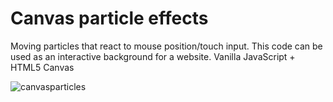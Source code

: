 # Canvas particle effects
Moving particles that react to mouse position/touch input. This code can be used as an interactive background for a website. Vanilla JavaScript + HTML5 Canvas

![canvasparticles](https://user-images.githubusercontent.com/40566364/46570264-68a95400-c959-11e8-97b3-5acd61ef594a.jpg)

